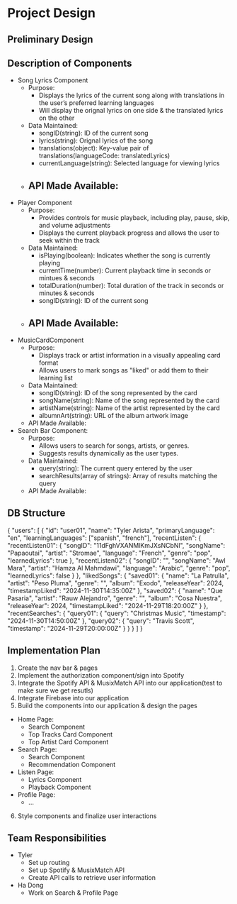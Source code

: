 # Project Design
## Preliminary Design
## Description of Components
- Song Lyrics Component
  - Purpose:
    - Displays the lyrics of the current song along with translations in the user’s preferred learning languages
    - Will display the orignal lyrics on one side & the translated lyrics on the other
  - Data Maintained:
    - songID(string): ID of the current song
    - lyrics(string): Orignal lyrics of the song
    - translations(object): Key-value pair of translations(languageCode: translatedLyrics)
    - currentLanguage(string): Selected language for viewing lyrics
  - API Made Available:
    - 
- Player Component
  - Purpose:
    - Provides controls for music playback, including play, pause, skip, and volume adjustments
    - Displays the current playback progress and allows the user to seek within the track
  - Data Maintained:
    - isPlaying(boolean): Indicates whether the song is currently playing
    - currentTime(number): Current playback time in seconds or mintues & seconds
    - totalDuration(number): Total duration of the track in seconds or minutes & seconds
    - songID(string): ID of the current song
  - API Made Available:
    - 
- MusicCardComponent
  - Purpose:
    - Displays track or artist information in a visually appealing card format
    - Allows users to mark songs as "liked" or add them to their learning list
  - Data Maintained:
    - songID(string): ID of the song represented by the card
    - songName(string): Name of the song represented by the card
    - artistName(string): Name of the artist represented by the card
    - albumnArt(string): URL of the album artwork image
  - API Made Available:
- Search Bar Component:
  - Purpose:
    - Allows users to search for songs, artists, or genres.
    - Suggests results dynamically as the user types.
  - Data Maintained:
    - query(string): The current query entered by the user
    - searchResults(array of strings): Array of results matching the query
  - API Made Available:

## DB Structure
{
    "users": [
        {
            "id": "user01",
            "name": "Tyler Arista",
            "primaryLanguage": "en",
            "learningLanguages": ["spanish", "french"],
            "recentListen": {
                "recentListen01": {
                    "songID": "11dFghVXANMlKmJXsNCbNl",
                    "songName": "Papaoutai",
                    "artist": "Stromae",
                    "language": "French",
                    "genre": "pop",
                    "learnedLyrics": true
                },
                "recentListen02": {
                    "songID": "",
                    "songName": "Awl Mara",
                    "artist": "Hamza Al Mahmdawi",
                    "language": "Arabic",
                    "genre": "pop",
                    "learnedLyrics": false
                }
            },
            "likedSongs": {
                "saved01": {
                    "name": "La Patrulla",
                    "artist": "Peso Pluma",
                    "genre": "",
                    "album": "Exodo",
                    "releaseYear": 2024,
                    "timestampLiked": "2024-11-30T14:35:00Z"
                },
                "saved02": {
                    "name": "Que Pasaria",
                    "artist": "Rauw Alejandro",
                    "genre": "",
                    "album": "Cosa Nuestra",
                    "releaseYear": 2024,
                    "timestampLiked": "2024-11-29T18:20:00Z"
                }
            },
            "recentSearches": {
                "query01": {
                    "query": "Christmas Music",
                    "timestamp": "2024-11-30T14:50:00Z"
                },
                "query02": {
                    "query": "Travis Scott",
                    "timestamp": "2024-11-29T20:00:00Z"
                }
            }
        }
    ]
}

## Implementation Plan
1. Create the nav bar & pages
2. Implement the authorization component/sign into Spotify
3. Integrate the Spotify API & MusixMatch API into our application(test to make sure we get resutls)
4. Integrate Firebase into our application
5. Build the components into our application & design the pages
  - Home Page:
    - Search Component
    - Top Tracks Card Component 
    - Top Artist Card Component
  - Search Page:
    - Search Component
    - Recommendation Component
  - Listen Page:
    - Lyrics Component
    - Playback Component
  - Profile Page:
    - ...
6. Style components and finalize user interactions

## Team Responsibilities
- Tyler
  - Set up routing
  - Set up Spotify & MusixMatch API
  - Create API calls to retrieve user information
- Ha Dong
  - Work on Search & Profile Page
